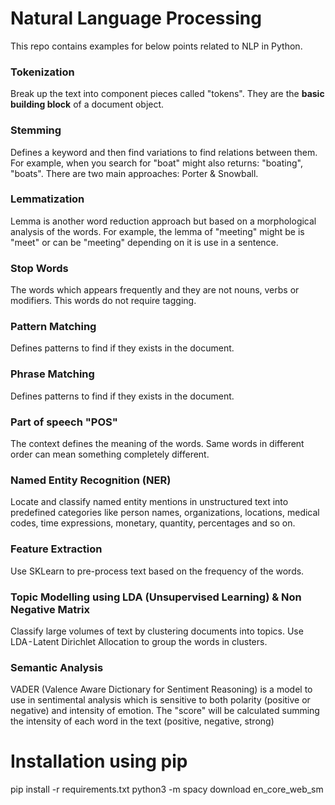# Natural Language Processing
This repo contains examples for below points related to NLP in Python. 

### Tokenization
Break up the text into component pieces called "tokens". They are the <b>basic building block</b> of a document object.

### Stemming
Defines a keyword and then find variations to find relations between them. For example, when you search for "boat" might also returns: "boating", "boats". There are two main approaches: Porter & Snowball.

### Lemmatization
Lemma is another word reduction approach but based on a morphological analysis of the words. For example, the lemma of "meeting" might be is "meet" or can be "meeting" depending on it is use in a sentence.

### Stop Words
The words which appears frequently and they are not nouns, verbs or modifiers. This words do not require tagging.

### Pattern Matching
Defines patterns to find if they exists in the document.

### Phrase Matching
Defines patterns to find if they exists in the document.

### Part of speech "POS"
The context defines the meaning of the words. Same words in different order can mean something completely different.

### Named Entity Recognition (NER)
Locate and classify named entity mentions in unstructured text into predefined categories like person names, organizations, locations, medical codes, time expressions, monetary, quantity, percentages and so on.

### Feature Extraction
Use SKLearn to pre-process text based on the frequency of the words.

### Topic Modelling using LDA (Unsupervised Learning) & Non Negative Matrix
Classify large volumes of text by clustering documents into topics. Use LDA - Latent Dirichlet Allocation to group the words in clusters. 

### Semantic Analysis
VADER (Valence Aware Dictionary for Sentiment Reasoning) is a model to use in sentimental analysis which is sensitive to both polarity (positive or negative) and intensity of emotion. The "score" will be calculated summing the intensity of each word in the text (positive, negative, strong)


# Installation using pip

pip install -r requirements.txt 
python3 -m spacy download en_core_web_sm



